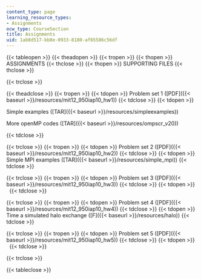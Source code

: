 ```yaml
---
content_type: page
learning_resource_types:
- Assignments
ocw_type: CourseSection
title: Assignments
uid: 1ab8d517-bb8e-0933-8180-af65586c56df
---
```


{{< tableopen >}}
{{< theadopen >}}
{{< tropen >}}
{{< thopen >}}
ASSIGNMENTS
{{< thclose >}}
{{< thopen >}}
SUPPORTING FILES
{{< thclose >}}

{{< trclose >}}

{{< theadclose >}}
{{< tropen >}}
{{< tdopen >}}
Problem set 1 ([PDF]({{< baseurl >}}/resources/mit12_950iap10_hw1))
{{< tdclose >}}
{{< tdopen >}}


Simple examples ([TAR]({{< baseurl >}}/resources/simpleexamples))

More openMP codes ([TAR]({{< baseurl >}}/resources/ompscr_v20))


{{< tdclose >}}

{{< trclose >}}
{{< tropen >}}
{{< tdopen >}}
Problem set 2 ([PDF]({{< baseurl >}}/resources/mit12_950iap10_hw2))
{{< tdclose >}}
{{< tdopen >}}
Simple MPI examples ([TAR]({{< baseurl >}}/resources/simple_mpi))
{{< tdclose >}}

{{< trclose >}}
{{< tropen >}}
{{< tdopen >}}
Problem set 3 ([PDF]({{< baseurl >}}/resources/mit12_950iap10_hw3))
{{< tdclose >}}
{{< tdopen >}}
 
{{< tdclose >}}

{{< trclose >}}
{{< tropen >}}
{{< tdopen >}}
Problem set 4 ([PDF]({{< baseurl >}}/resources/mit12_950iap10_hw4))
{{< tdclose >}}
{{< tdopen >}}
Time a simulated halo exchange ([F]({{< baseurl >}}/resources/halo))
{{< tdclose >}}

{{< trclose >}}
{{< tropen >}}
{{< tdopen >}}
Problem set 5 ([PDF]({{< baseurl >}}/resources/mit12_950iap10_hw5))
{{< tdclose >}}
{{< tdopen >}}
 
{{< tdclose >}}

{{< trclose >}}

{{< tableclose >}}
